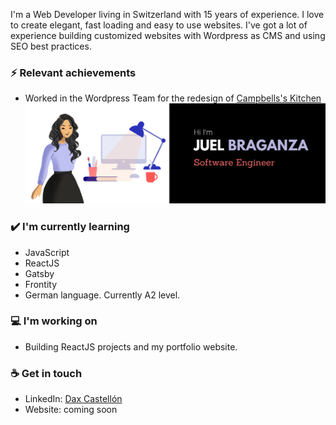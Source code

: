 I'm a Web Developer living in Switzerland with 15 years of experience. I love to create elegant, fast loading and easy to use websites. I've got a lot of experience building customized websites with Wordpress as CMS and using SEO best practices.

### ⚡ Relevant achievements
- Worked in the Wordpress Team for the redesign of <a href = "https://www.campbells.com/kitchen/">Campbells's Kitchen</a>
<img src= "https://github.com/Juel07/Juel07/blob/master/github-banner-BW.png"></img>

### ✔️ I'm currently learning
- JavaScript
- ReactJS
- Gatsby
- Frontity
- German language. Currently A2 level.

### 💻 I'm working on
- Building ReactJS projects and my portfolio website.

### ☕ Get in touch
- LinkedIn: <a href = "https://www.linkedin.com/in/daxcastellonmeyrat/">Dax Castellón</a>
- Website: coming soon
<br>
